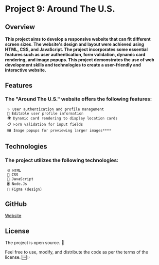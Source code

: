 # Project 9: Around The U.S.

## Overview

#### This project aims to develop a responsive website that can fit different screen sizes. The website's design and layout were achieved using HTML, CSS, and JavaScript. The project incorporates some essential features such as user authentication, form validation, dynamic card rendering, and image popups. This project demonstrates the use of web development skills and technologies to create a user-friendly and interactive website.

## Features
### The "Around The U.S." website offers the following features:

     ✨ User authentication and profile management
     📝 Editable user profile information
     🌍 Dynamic card rendering to display location cards
     📋 Form validation for input fields
     🖼️ Image popups for previewing larger images****

## Technologies
### The project utilizes the following technologies:

     🌐 HTML
     🎨 CSS
     🚀 JavaScript
     🖥️ Node.Js
     🎨 Figma (design)
     
## GitHub
[Website](https://iankamar.github.io/se_project_aroundtheus/)

## License
The project is open source. 📄

Feel free to use, modify, and distribute the code as per the terms of the license. 🆓✨
